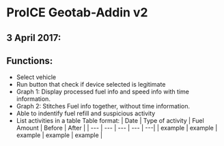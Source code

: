 # ProICE Geotab-Addin v2
## 3 April 2017: 
## Functions:
  - Select vehicle
  - Run button that check if device selected is legitimate
  - Graph 1: Display processed fuel info and speed info with time information.
  - Graph 2: Stitches Fuel info together, without time information.
  - Able to indentify fuel refill and suspicious activity
  - List activities in a table
  	Table format:
  	| Date | Type of activity | Fuel Amount  | Before | After |
	| --- | --- | --- | --- | ---|
	| example  | example | example  | example | example |
	
